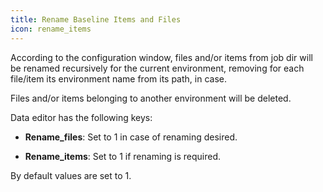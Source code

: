 ```yaml
---
title: Rename Baseline Items and Files
icon: rename_items
---
```


According to the configuration window, files and/or items from job
dir will be renamed recursively for the current environment, removing for each file/item
its environment name from its path, in case.

Files and/or items belonging to another environment will
be deleted.

Data editor has the following keys:

- **Rename_files**: Set to 1 in case of renaming desired.

- **Rename_items**: Set to 1 if renaming is required.


By default values are set to 1.

